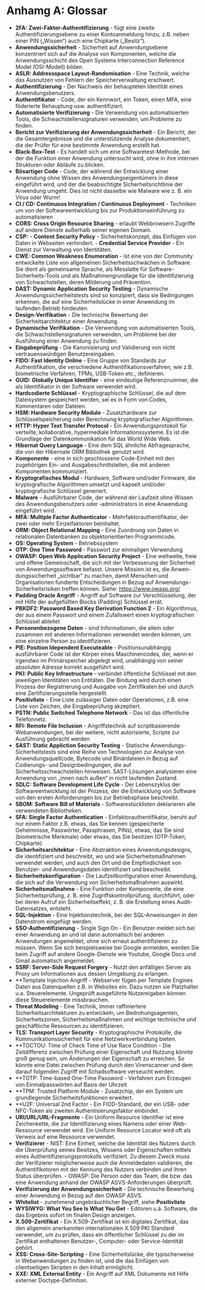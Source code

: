 # Anhamg A: Glossar
- **2FA: Zwei-Faktor-Authentifizierung** - fügt eine zweite Authentifizierungsebene zu einer Kontoanmeldung hinzu, z.B. neben einer PIN („Wissen“) auch eine Chipkarte („Besitz“).
- **Anwendungssicherheit** - Sicherheit auf Anwendungsebene konzentriert sich auf die Analyse von Komponenten, welche die Anwendungsschicht des Open Systems Interconnection Reference Model (OSI-Modell) bilden.
- **ASLR: Addressspace Layout-Randomisation** - Eine Technik, welche das Ausnutzen von Fehlern der Speicherverwaltung erschwert.
- **Authentifizierung** - Der Nachweis der behaupteten Identität eines Anwendungsbenutzers.
- **Authentifikator** - Code, der ein Kennwort, ein Token, einen MFA, eine föderierte Behauptung usw. authentifiziert.
- **Automatisierte Verifizierung** - Die Verwendung von automatisierten Tools, die Schwachstellensignaturen verwenden, um Probleme zu finden.
- **Bericht zur Verifizierung der Anwendungssicherheit** - Ein Bericht, der die Gesamtergebnisse und die unterstützende Analyse dokumentiert, die der Prüfer für eine bestimmte Anwendung erstellt hat.
- **Black-Box-Test** - Es handelt sich um eine Softwaretest-Methode, bei der die Funktion einer Anwendung untersucht wird, ohne in ihre internen Strukturen oder Abläufe zu blicken.
- **Bösartiger Code** - Code, der während der Entwicklung einer Anwendung ohne Wissen des Anwendungseigentümers in diese eingeführt wird, und der die beabsichtigte Sicherheitsrichtlinie der Anwendung umgeht.  Dies ist nicht dasselbe wie Malware wie z. B. ein Virus oder Wurm!
- **CI / CD: Continuous Integration / Continuous Deployment** - Techniken um von der Softwareentwicklung bis zur Produktionseinführung zu automatisieren
- **CORS: Cross Origin Resource Sharing** - erlaubt Webbrowsern Zugriffe auf andere Dienste außerhalb seiner eigenen Domain.
- **CSP:** 
        - **Content Security Policy** - Sicherheitskonzept, das Einfügen von Daten in Webseiten verhindert.
        - **Credential Service Provider** - Ein Dienst zur Verwaltung von Identitäten.
- **CWE: Common Weakness Enumeration** - ist eine von der Community entwickelte Liste von allgemeinen Sicherheitsschwächen in Software. Sie dient als gemeinsame Sprache, als Messlatte für Software-Sicherheits-Tools und als Maßnahmengrundlage für die Identifizierung von Schwachstellen, deren Milderung und Prävention.
- **DAST: Dynamic Application Security Testing** - Dynamische Anwendungssicherheitstests sind so konzipiert, dass sie Bedingungen erkennen, die auf eine Sicherheitslücke in einer Anwendung im laufenden Betrieb hindeuten.
- **Design-Verifikation** - Die technische Bewertung der Sicherheitsarchitektur einer Anwendung.
- **Dynamische Verifikation** - Die Verwendung von automatisierten Tools, die Schwachstellensignaturen verwenden, um Probleme bei der Ausführung einer Anwendung zu finden.
- **Eingabeprüfung** - Die Kanonisierung und Validierung von nicht vertrauenswürdigen Benutzereingaben.
- **FIDO: Fast Identity Online** - Eine Gruppe von Standards zur Authentifikation, die verschiedene Authentifikationsverfahren, wie z.B. biometrische Verfahren, TPMs, USB-Token etc., definieren.
- **GUID: Globally Unique Identifier** - eine eindeutige Referenznummer, die als Identifikator in der Software verwendet wird.
- **Hardcodierte Schlüssel** - Kryptographische Schlüssel, die auf dem Dateisystem gespeichert werden, sei es in Form von Codes, Kommentaren oder Dateien.
- **HSM: Hardware Security Module** - Zusatzhardware zur Schlüsselspeicherung oder Berechnung kryptografischer Algorithmen.
- **HTTP: Hyper Text Transfer Protocol** - Ein Anwendungsprotokoll für verteilte, kollaborative, hypermediale Informationssysteme. Es ist die Grundlage der Datenkommunikation für das World Wide Web.
- **Hibernat Query Language** - Eine dem SQL ähnliche Abfragesprache, die von der Hibernate ORM Bibliothek genutzt wird.
- **Komponente** - eine in sich geschlossene Code-Einheit mit den zugehörigen Ein- und Ausgabeschnittstellen, die mit anderen Komponenten kommuniziert.
- **Kryptografisches Modul** - Hardware, Software und/oder Firmware, die kryptografische Algorithmen umsetzt und kapselt und/oder kryptografische Schlüssel generiert.
- **Malware** - Ausführbarer Code, der während der Laufzeit ohne Wissen des Anwendungsbenutzers oder ‑administrators in eine Anwendung eingeführt wird.
- **MFA: Multiple Factor Authenticator** - Mehrfaktorauthentifikator, der zwei oder mehr Einzelfaktoren beinhaltet.
- **ORM: Object Relational Mapping** - Eine Zuordnung von Daten in relationalen Datenbanken zu objektorientierten Programmcode.
- **OS: Operating System** - Betriebssystem
- **OTP: One Time Password** - Passwort zur einmaligen Verwendung
- **OWASP: Open Web Application Security Project** - Eine weltweite, freie und offene Gemeinschaft, die sich mit der Verbesserung der Sicherheit von Anwendungssoftware befasst. Unsere Mission ist es, die Anwen-dungssicherheit „sichtbar“ zu machen, damit Menschen und Organisationen fundierte Entscheidungen in Bezug auf Anwendungs-Sicherheitsrisiken treffen können. Siehe: https://www.owasp.org/
- **Padding Oracle Angriff** - Angriff auf Software zur Verschlüsselung, der mit Hilfe der aufgefüllten Blocks (Padding) Schlüssel errät.
- **PBKDF2: Password Based Key Derivation Function 2** - Ein Algorithmus, der aus einem Passwort und einem Zufallswert einen kryptografischen Schlüssel ableitet
- **Personenbezogene Daten** - sind Informationen, die allein oder zusammen mit anderen Informationen verwendet werden können, um eine einzelne Person zu identifizieren.
- **PIE: Position Idependent Executeable** - Positionsunabhängig ausführbarer Code ist der Körper eines Maschinencodes, der, wenn er irgendwo im Primärspeicher abgelegt wird, unabhängig von seiner absoluten Adresse korrekt ausgeführt wird.
- **PKI: Public Key Infrastructure** - verbindet öffentliche Schlüssel mit den jeweiligen Identitäten von Entitäten. Die Bindung wird durch einen Prozess der Registrierung und Ausgabe von Zertifikaten bei und durch eine Zertifizierungsstelle hergestellt.
- **Positivliste** - Eine Liste zulässiger Daten oder Operationen, z.B. eine Liste von Zeichen, die Eingabeprüfung akzeptiert.
- **PSTN: Public Switched Telephone Network** - Das ist das öffentliche Telefonnetz.
- **RFI: Remote File Inclusion** - Angriffstechnik auf scriptbasierende Webanwendungen, bei der weitere, nicht autorisierte, Scripte zur Ausführung gebracht werden
- **SAST: Static Appliction Security Testing** - Statische Anwendungs-Sicherheitstests sind eine Reihe von Technologien zur Analyse von Anwendungsquellcode, Bytecode und Binärdateien in Bezug auf Codierungs- und Designbedingungen, die auf Sicherheitsschwachstellen hinweisen. SAST-Lösungen analysieren eine Anwendung von „innen nach außen“ in nicht laufenden Zustand.
- **SDLC: Software Development Life Cycle** - Der Lebenszyklus der Softwareentwicklung ist der Prozess, der die Entwicklung von Software von den ersten Anforderungen bis zur Betriebsphase beschreibt.
- **SBOM: Software Bill of Materials** - Softwarestücklisten deklarieren alle verwendeten Bibliotheken.
- **SFA: Single Factor Authentication** - Einfaktorauthentifikator, beruht auf nur einem Faktor z.B. etwas, das Sie kennen (gespeicherte Geheimnisse, Passwörter, Passphrasen, PINs), etwas, das Sie sind (biometrische Merkmale) oder etwas, das Sie besitzen (OTP-Token, Chipkarte)
- **Sicherheitsarchitektur** - Eine Abstraktion eines Anwendungsdesigns, die identifiziert und beschreibt, wo und wie Sicherheitsmaßnahmen verwendet werden, und auch den Ort und die Empfindlichkeit von Benutzer- und Anwendungsdaten identifiziert und beschreibt.
- **Sicherheitskonfiguration** - Die Laufzeitkonfiguration einer Anwendung, die sich auf die Verwendung von Sicherheitsmaßnahmen auswirkt.
- **Sicherheitsmaßnahme** - Eine Funktion oder Komponente, die eine Sicherheitsprüfung, z. B. eine Zugriffskontrollprüfung, durchführt, oder bei deren Aufruf ein Sicherheitseffekt, z. B. die Erstellung eines Audit-Datensatzes, entsteht.
- **SQL-Injektion** - Eine Injektionstechnik, bei der SQL-Anweisungen in den Datenstrom eingefügt werden.
- **SSO-Authentifizierung** - Single Sign On - Ein Benutzer meldet sich bei einer Anwendung an und ist dann automatisch bei anderen Anwendungen angemeldet, ohne sich erneut authentifizieren zu müssen. Wenn Sie sich beispielsweise bei Google anmelden, werden Sie beim Zugriff auf andere Google-Dienste wie Youtube, Google Docs und Gmail automatisch angemeldet.
- **SSRF: Server-Side Request Forgery** - Nutzt den anfälligen Server als Proxy um Informationen aus dessen Umgebung zu erlangen.
- **Template Injection Angriff - Webserver fügen per Template Engines Daten aus Datenquellen z.B. in Websites ein. Dazu nutzen sie Platzhalter u.a. Steuerelemente. Ungeprüft ausgeführte Nutzereigaben können diese Steuerelemente missbrauchen.
- **Threat Modeling** - Eine Technik, immer raffiniertere Sicherheitsarchitekturen zu entwickeln, um Bedrohungsagenten, Sicherheitszonen, Sicherheitsmaßnahmen und wichtige technische und geschäftliche Ressourcen zu identifizieren.
- **TLS: Transport Layer Security** - Kryptographische Protokolle, die Kommunikationssicherheit für eine Netzwerkverbindung bieten.
- **TOCTOU: Time of Check Time of Use Race Condition - Die Zeitdifferenz zwischen Prüfung einer Eigenschaft und Nutzung könnte groß genug sein, um Änderungen der Eigenschaft zu erreichen. So könnte eine Datei zwischen Prüfung durch den Virenscanner und dem darauf folgenden Zugriff mit Schadsoftware verseucht werden.
- **TOTP: Time-based One-Time Password - Verfahren zum Erzeugen von Einmalpasswörten auf Basis der Uhrzeit
- **TPM: Trusted Platform Module - Zusatzchip, der ein System um grundlegende Sicherheitsfunktionen erweitert.
- **U2F: Universal 2nd Factor - Ein FIOD-Standard, der ein USB- oder NFC-Token als zweiten Authentisierungsfaktor einbindet.
- **URI/URL/URL-Fragmente** - Ein Uniform Resource Identifier ist eine Zeichenkette, die zur Identifizierung eines Namens oder einer Web-Ressource verwendet wird. Ein Uniform Resource Locator wird oft als Verweis auf eine Ressource verwendet.
- **Verifizierer**
        - NIST: Eine Einheit, welche die Identität des Nutzers durch die Überprüfung seines Besitzes, Wissens oder Eigenschaften mittels eines Authentifizierungsprotokolls verifiziert. Zu diesem Zweck muss der Verifizierer möglicherweise auch die Anmeldedaten validieren, die Authentifikotoren mit der Kennung des Nutzers verbinden und ihren Status überprüfen.
        - OWASP: Die Person oder das Team, die bzw. das eine Anwendung anhand der OWASP ASVS-Anforderungen überprüft.
- **Verifizierung der Anwendungssicherheit** - Die technische Bewertung einer Anwendung in Bezug auf den OWASP ASVS.
- **Whitelist** - zunehmend ungebräuchlicher Begriff, siehe **Positivliste**
- **WYSIWYG: What You See Is What You Get** - Editoren u.ä. Software, die das Ergebnis sofort im finalen Design anzeigen.
- **X.509-Zertifikat** - Ein X.509-Zertifikat ist ein digitales Zertifikat, das den allgemein anerkannten internationalen X.509 PKI Standard verwendet, um zu prüfen, dass ein öffentlicher Schlüssel zu der im Zertifikat enthaltenen Benutzer-, Computer- oder Service-Identität gehört.
- **XSS: Cross-Site-Scripting** - Eine Sicherheitslücke, die typischerweise in Webanwendungen zu finden ist, und die das Einfügen von clientseitigen Skripten in den Inhalt ermöglicht.
- **XXE: XML External Entity** - Ein Angriff auf XML Dokumente mit Hilfe externer Doctype-Definition.